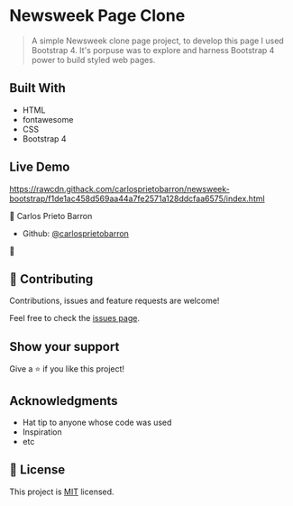 # Newsweek Page Clone

> A simple Newsweek clone page project, to develop this page I used Bootstrap 4.  It's porpuse was to explore and harness Bootstrap 4 power to build styled web pages.

## Built With

- HTML
- fontawesome
- CSS
- Bootstrap 4

## Live Demo

https://rawcdn.githack.com/carlosprietobarron/newsweek-bootstrap/f1de1ac458d569aa44a7fe2571a128ddcfaa6575/index.html

👤 Carlos Prieto Barron

- Github: [@carlosprietobarron](https://github.com/carlosprietobarron)

👤 


## 🤝 Contributing

Contributions, issues and feature requests are welcome!

Feel free to check the [issues page](issues/).

## Show your support

Give a ⭐️ if you like this project!

## Acknowledgments

- Hat tip to anyone whose code was used
- Inspiration
- etc

## 📝 License

This project is [MIT](lic.url) licensed.
